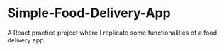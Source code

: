 # Simple-Food-Delivery-App
A React practice project where I replicate some functionalities of a food delivery app. 

